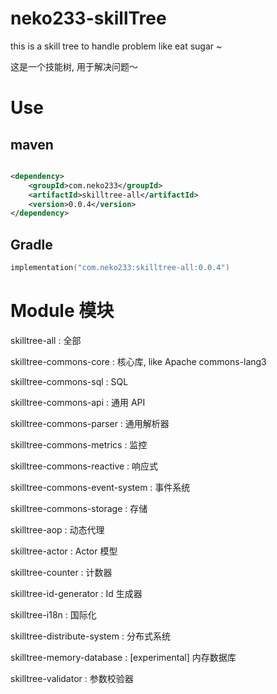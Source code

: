 # neko233-skillTree

this is a skill tree to handle problem like eat sugar ~

这是一个技能树, 用于解决问题～

# Use

## maven

```xml

<dependency>
    <groupId>com.neko233</groupId>
    <artifactId>skilltree-all</artifactId>
    <version>0.0.4</version>
</dependency>
```

## Gradle

```kotlin
implementation("com.neko233:skilltree-all:0.0.4")
```

# Module 模块

skilltree-all : 全部

skilltree-commons-core : 核心库, like Apache commons-lang3

skilltree-commons-sql : SQL

skilltree-commons-api : 通用 API

skilltree-commons-parser : 通用解析器

skilltree-commons-metrics : 监控

skilltree-commons-reactive : 响应式

skilltree-commons-event-system : 事件系统

skilltree-commons-storage : 存储 

skilltree-aop : 动态代理

skilltree-actor : Actor 模型

skilltree-counter : 计数器

skilltree-id-generator : Id 生成器

skilltree-i18n : 国际化

skilltree-distribute-system : 分布式系统

skilltree-memory-database : [experimental] 内存数据库

skilltree-validator : 参数校验器

